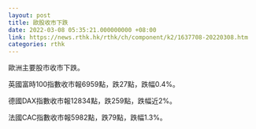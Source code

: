 ```yaml
---
layout: post
title: 歐股收市下跌
date: 2022-03-08 05:35:21.000000000 +08:00
link: https://news.rthk.hk/rthk/ch/component/k2/1637708-20220308.htm
categories: rthk
---
```


歐洲主要股市收市下跌。

英國富時100指數收市報6959點，跌27點，跌幅0.4%。

德國DAX指數收市報12834點，跌259點，跌幅近2%。

法國CAC指數收市報5982點，跌79點，跌幅1.3%。
